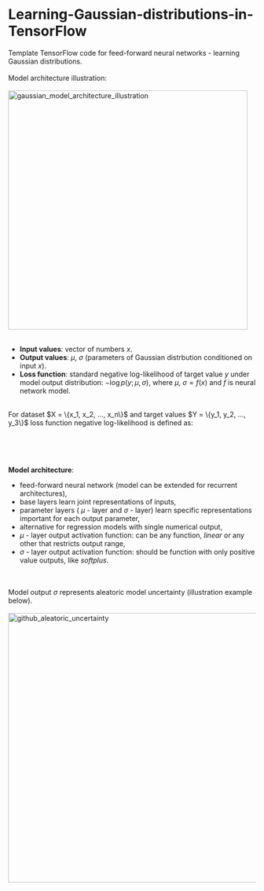 # Learning-Gaussian-distributions-in-TensorFlow
Template TensorFlow code for feed-forward neural networks - learning Gaussian distributions. <br> <br>
Model architecture illustration: <br> <br>
<img width="487" alt="gaussian_model_architecture_illustration" src="https://user-images.githubusercontent.com/38408538/189530534-7cc8a98d-669c-42d5-8f9e-58e1dce4e69f.png">
<br><br>
- **Input values**: vector of numbers $x$. <br>
- **Output values**: $\mu$, $\sigma$ (parameters of Gaussian distrbution conditioned on input $x$). <br>
- **Loss function**: standard negative log-likelihood of target value $y$ under model output distribution: $-\log p(y; \mu, \sigma)$, where $\mu$, $\sigma = f(x)$ and $f$ is neural network model.
<br>
For dataset $X = \{x_1, x_2, ..., x_n\}$ and target values $Y = \{y_1, y_2, ..., y_3\}$ loss function negative log-likelihood is defined as:
<p align="center">

</p>
<br>

<br> <br>
**Model architecture**: <br>
- feed-forward neural network (model can be extended for recurrent architectures),
- base layers learn joint representations of inputs,
- parameter layers ( $\mu$ - layer and $\sigma$ - layer) learn specific representations important for each output parameter,
- alternative for regression models with single numerical output,
- $\mu$ - layer output activation function: can be any function, *linear* or any other that restricts output range,
- $\sigma$ - layer output activation function: should be function with only positive value outputs, like *softplus*.

<br> <br>
Model output $\sigma$ represents aleatoric model uncertainty (illustration example below). <br> <br>
<img width="549" alt="github_aleatoric_uncertainty" src="https://user-images.githubusercontent.com/38408538/189534678-69006e78-4abe-4719-b09b-61cea892c5d0.png">


